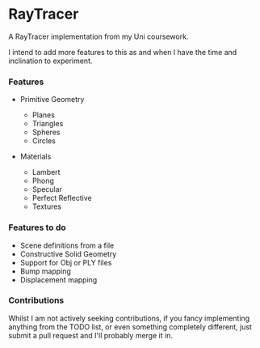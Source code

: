 RayTracer
=========

A RayTracer implementation from my Uni coursework. 

I intend to add more features to this as and when I have the time and inclination to experiment.

### Features

* Primitive Geometry
  * Planes
  * Triangles
  * Spheres
  * Circles
  
* Materials
  * Lambert
  * Phong
  * Specular
  * Perfect Reflective
  * Textures

### Features to do

* Scene definitions from a file
* Constructive Solid Geometry
* Support for Obj or PLY files
* Bump mapping
* Displacement mapping

### Contributions

Whilst I am not actively seeking contributions, if you fancy implementing anything from the TODO list, or even something completely different, just submit a pull request and I'll probably merge it in.
